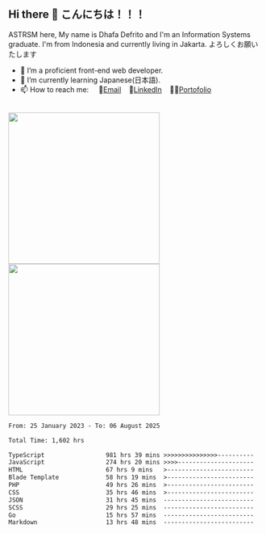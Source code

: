 ## Hi there 👋 こんにちは！！！
ASTRSM here, My name is Dhafa Defrito and I'm an Information Systems graduate. I'm from Indonesia and currently living in Jakarta. よろしくお願いたします

- 🔭 I’m a proficient front-end web developer.
- 🌱 I’m currently learning Japanese(日本語).
- 📫 How to reach me: &nbsp;&nbsp;&nbsp;&nbsp;📧[Email](ddefrito@gmail.com)&nbsp;&nbsp;&nbsp;&nbsp;💼[LinkedIn](https://www.linkedin.com/in/dhafad)&nbsp;&nbsp;&nbsp;&nbsp;👨‍🎨[Portofolio](https://ddefrito.vercel.app/)

<br>

<div align="left">
  <img src="https://media1.tenor.com/m/F96DSPtSiSgAAAAd/isekaijoucho-kamitsubaki.gif" height="300" />
	<a href="https://last.fm/user/nerumaeni"><img src="https://lastfm-recently-played.vercel.app/api?user=nerumaeni&count=5" height="300" /></a>
</div=

<!--START_SECTION:waka-->

```txt
From: 25 January 2023 - To: 06 August 2025

Total Time: 1,602 hrs

TypeScript                 981 hrs 39 mins >>>>>>>>>>>>>>>----------   61.28 %
JavaScript                 274 hrs 20 mins >>>>---------------------   17.12 %
HTML                       67 hrs 9 mins   >------------------------   04.19 %
Blade Template             58 hrs 19 mins  >------------------------   03.64 %
PHP                        49 hrs 26 mins  >------------------------   03.09 %
CSS                        35 hrs 46 mins  >------------------------   02.23 %
JSON                       31 hrs 45 mins  -------------------------   01.98 %
SCSS                       29 hrs 25 mins  -------------------------   01.84 %
Go                         15 hrs 57 mins  -------------------------   01.00 %
Markdown                   13 hrs 48 mins  -------------------------   00.86 %
```

<!--END_SECTION:waka-->
